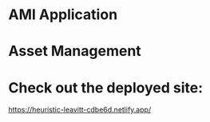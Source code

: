 # AMI Application
# Asset Management

# Check out the deployed site: 
https://heuristic-leavitt-cdbe6d.netlify.app/